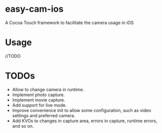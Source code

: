 # easy-cam-ios
A Cocoa Touch framework to facilitate the camera usage in iOS

# Usage

//TODO

# TODOs

* Allow to change camera in runtime.
* Implement photo capture.
* Implement movie capture.
* Add support for live mode.
* Improve convenience init to allow some configuration, such as video settings and preferred camera.
* Add KVOs to changes in capture area, errors in capture, runtime errors, and so on.